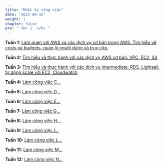 ```yaml
---
title: "Nhật ký công việc"
date: "2025-09-15"
weight: 1
chapter: false
pre: " <b> 1. </b> "
---
```


**Tuần 1:** [Làm quen với AWS và các dịch vụ cơ bản trong AWS. Tìm hiểu về costs và budgets, quản lý người dùng và truy cập.](1.1-week1/)

**Tuần 2:** [Tìm hiểu và thực hành với các dịch vụ AWS cơ bản: VPC, EC2, S3](1.2-week2/)

**Tuần 3:** [Tìm hiểu và thực hành với các dịch vụ intermediate: RDS, Lightsail, tự động scale với EC2, Cloudwatch](1.3-week3/)

**Tuần 4:** [Làm công việc C...](1.4-week4/)

**Tuần 5:** [Làm công việc D...](1.5-week5/)

**Tuần 6:** [Làm công việc E...](1.6-week6/)

**Tuần 7:** [Làm công việc G...](1.7-week7/)

**Tuần 8:** [Làm công việc H...](1.8-week8/)

**Tuần 9:** [Làm công việc I...](1.9-week9/)

**Tuần 10:** [Làm công việc L...](1.10-week10/)

**Tuần 11:** [Làm công việc M...](1.11-week11/)

**Tuần 12:** [Làm công việc N...](1.12-week12/)